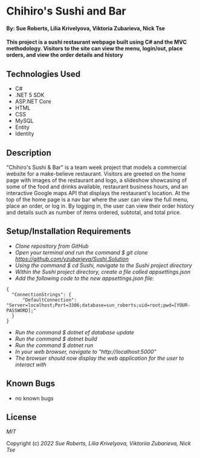# Chihiro's Sushi and Bar

#### By: Sue Roberts, Lilia Krivelyova, Viktoria Zubarieva, Nick Tse

#### This project is a sushi restaurant webpage built using C# and the MVC methodology. Visitors to the site can view the menu, login/out, place orders, and view the order details and history

## Technologies Used

- C#
- .NET 5 SDK
- ASP.NET Core
- HTML
- CSS
- MySQL
- Entity
- Identity

## Description

"Chihiro's Sushi & Bar" is a team week project that models a commercial website for a make-believe restaurant. Visitors are greeted on the home page with images of the restaurant and logo, a slideshow showcasing of some of the food and drinks available, restaurant business hours, and an interactive Google maps API that displays the restaurant's location. At the top of the home page is a nav bar where the user can view the full menu, place an order, or log in. By logging in, the user can view their order history and details such as number of items ordered, subtotal, and total price.

## Setup/Installation Requirements

- _Clone repository from GitHub_
- _Open your terminal and run the command $ git clone https://github.com/vzubarieva/Sushi.Solution_
- _Using the command $ cd Sushi, navigate to the Sushi project directory_
- _Within the Sushi project directory, create a file called appsettings.json_
- _Add the following code to the new appsettings.json file:_

```
{
  "ConnectionStrings": {
      "DefaultConnection": "Server=localhost;Port=3306;database=sun_roberts;uid=root;pwd=[YOUR-PASSWORD];"
  }
}

```

- _Run the command $ dotnet ef database update_
- _Run the command $ dotnet build_
- _Run the command $ dotnet run_
- _In your web browser, navigate to "http://localhost:5000"_
- _The browser should now display the web application for the user to interact with_

## Known Bugs

- no known bugs

## License

_MIT_

Copyright (c) _2022_ _Sue Roberts, Lilia Krivelyova, Viktoriia Zubarieva, Nick Tse_
